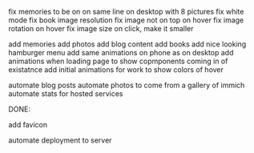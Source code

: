fix memories to be on on same line on desktop with 8 pictures
fix white mode
fix book image resolution
fix image not on top on hover
fix image rotation on hover
fix image size on click, make it smaller 

add memories
add photos
add blog content
add books
add nice looking hamburger menu
add same animations on phone as on desktop
add animations when loading page to show copmponents coming in of existatnce
add initial animations for work to show colors of hover

automate blog posts
automate photos to come from a gallery of immich
automate stats for hosted services


DONE: 

add favicon

automate deployment to server